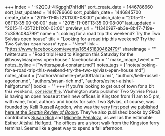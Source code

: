 +++
index = "-K2QCJ-4lKgpghl7hHdN"
sort_create_date = 1446786660
sort_last_updated = 1446786660
sort_publish_date = 1446845700
create_date = "2015-11-05T21:11:00-08:00"
publish_date = "2015-11-06T13:35:00-08:00"
date = "2015-11-06T13:35:00-08:00"
last_updated = "2015-11-05T21:11:00-08:00"
preview_url = "f1340997-ab3e-8b47-719e-2c359c084799"
name = "Looking for a road trip this weekend? Try the Two Sylvias open house"
title = "Looking for a road trip this weekend? Try the Two Sylvias open house"
type = "Note"
link = "https://www.facebook.com/events/165451830462479/"
shareimage = ""
twitterauto = "Road trip! Head to Kingston this Saturday for the @twosylviaspress open house."
facebookauto = ""
make_image_tweet = ""
notes_byline = ["writers/paul-constant.md"]
notes_tags = ["notes/looking-for-a-road-trip-this-weekend-try-the-two-sylvias-open-house.md"]
notes_about = ["authors/michelle-pe\u00f1aloza.md", "authors/kelli-russell-agodon.md", "authors/susan-rich.md", "authors/esther-altshul-helfgott.md"]
books = ""
+++
If you're looking to get out of town for a bit this weekend, [consider this](https://www.facebook.com/events/165451830462479/): Washington state publisher Two Sylvias Press is having an open house at their new offices in Kingston from 11 am to 5 pm, with wine, food, authors, and books for sale. Two Sylvias, of course, was founded by Kelli Russell Agodon, who was [the very first poet we published here at the *Seattle Review of Books*](http://seattlereviewofbooks.com/notes/2015/08/04/argument-waltz-with-pessimistic-drowning/). They've also published books by *SRoB* contributors [Susan Rich](http://seattlereviewofbooks.com/notes/2015/08/11/the-seattle-school/) and [Michelle Peñaloza](http://seattlereviewofbooks.com/notes/2015/09/15/we-walk-a-heart-around-lake-union/), as well as the estimable [Esther Altshul Helfgott](http://seattlereviewofbooks.com/authors/esther-altshul-helfgott/). The offices are a short walk from the Kingston ferry terminal. Seems like a great way to spend a fall afternoon.